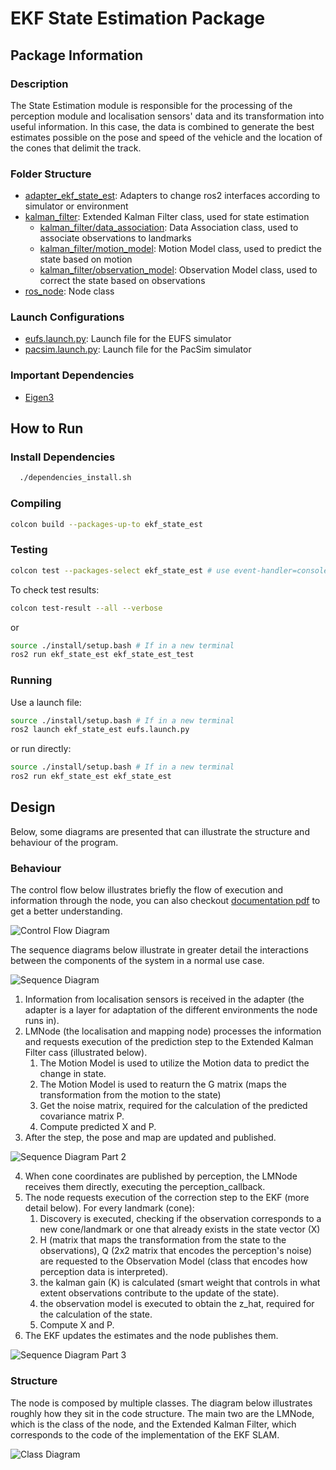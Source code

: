 # EKF State Estimation Package

## Package Information


### Description

The State Estimation module is responsible for the processing of the perception module and localisation sensors' data and its transformation into useful information. In this case, the data is combined to generate the best estimates possible on the pose and speed of the vehicle and the location of the cones that delimit the track.


### Folder Structure

- [adapter_ekf_state_est](./include/adapter_ekf_state_est/): Adapters to change ros2 interfaces according to simulator or environment
- [kalman_filter](./include/ekf/): Extended Kalman Filter class, used for state estimation
    - [kalman_filter/data_association](./include/ekf/data_association.hpp): Data Association class, used to associate observations to landmarks
    - [kalman_filter/motion_model](./include/ekf/motion_model.hpp): Motion Model class, used to predict the state based on motion
    - [kalman_filter/observation_model](./include/ekf/observation_model.hpp): Observation Model class, used to correct the state based on observations
- [ros_node](./include/ros_node/): Node class


### Launch Configurations

- [eufs.launch.py](./launch/eufs.launch.py): Launch file for the EUFS simulator
- [pacsim.launch.py](./launch/pacsim.launch.py): Launch file for the PacSim simulator

### Important Dependencies

- [Eigen3](https://eigen.tuxfamily.org/index.php?title=Main_Page)

## How to Run

### Install Dependencies

```sh
  ./dependencies_install.sh
```

### Compiling

```sh
colcon build --packages-up-to ekf_state_est
```

### Testing

```sh
colcon test --packages-select ekf_state_est # use event-handler=console_direct+ for imediate output
```

To check test results:
```sh
colcon test-result --all --verbose
```

or 

```sh
source ./install/setup.bash # If in a new terminal
ros2 run ekf_state_est ekf_state_est_test
```

### Running

Use a launch file:

```sh
source ./install/setup.bash # If in a new terminal
ros2 launch ekf_state_est eufs.launch.py
```

or run directly:


```sh
source ./install/setup.bash # If in a new terminal
ros2 run ekf_state_est ekf_state_est
```

## Design

Below, some diagrams are presented that can illustrate the structure and behaviour of the program.

### Behaviour

The control flow below illustrates briefly the flow of execution and information through the node, you can also checkout [documentation pdf](../../docs/assets/Loc_map/EKFSlam1.0.pdf) to get a better understanding.

![Control Flow Diagram](../../docs/assets/Loc_map/locmap-flow-chart.svg)

The sequence diagrams below illustrate in greater detail the interactions between the components of the system in a normal use case.

![Sequence Diagram](../../docs/assets/Loc_map/main-sequence-diagram.svg)

1. Information from localisation sensors is received in the adapter (the adapter is a layer for adaptation of the different environments the node runs in).
2. LMNode (the localisation and mapping node) processes the information and requests execution of the prediction step to the Extended Kalman Filter cass (illustrated below).
    1. The Motion Model is used to utilize the Motion data to predict the change in state.
    2. The Motion Model is used to reaturn the G matrix (maps the transformation from the motion to the state)
    3. Get the noise matrix, required for the calculation of the predicted covariance matrix P.
    4. Compute predicted X and P.
3. After the step, the pose and map are updated and published.

![Sequence Diagram Part 2](../../docs/assets/Loc_map/prediction-sequence-diagram.svg)

4. When cone coordinates are published by perception, the LMNode receives them directly, executing the perception_callback.
5. The node requests execution of the correction step to the EKF (more detail below). For every landmark (cone):
    1. Discovery is executed, checking if the observation corresponds to a new cone/landmark or one that already exists in the state vector (X)
    2. H (matrix that maps the transformation from the state to the observations), Q (2x2 matrix that encodes the perception's noise) are requested to the Observation Model (class that encodes how perception data is interpreted).
    3. the kalman gain (K) is calculated (smart weight that controls in what extent observations contribute to the update of the state).
    4. the observation model is executed to obtain the z_hat, required for the calculation of the state.
    5. Compute X and P.
6. The EKF updates the estimates and the node publishes them.

![Sequence Diagram Part 3](../../docs/assets/Loc_map/correction-sequence-diagram.svg)

### Structure

The node is composed by multiple classes. The diagram below illustrates roughly how they sit in the code structure. The main two are the LMNode, which is the class of the node, and the Extended Kalman Filter, which corresponds to the code of the implementation of the EKF SLAM.

![Class Diagram](../../docs/assets/Loc_map/class-diagram.svg)
